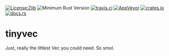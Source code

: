 [![License:Zlib](https://img.shields.io/badge/License-Zlib-brightgreen.svg)](https://opensource.org/licenses/Zlib)
![Minimum Rust Version](https://img.shields.io/badge/Min%20Rust-1.24-green.svg)
[![travis.ci](https://travis-ci.org/Lokathor/tinyvec.svg?branch=master)](https://travis-ci.org/Lokathor/tinyvec)
[![AppVeyor](https://ci.appveyor.com/api/projects/status/wfnu1tyudka6jbk1/branch/master?svg=true)](https://ci.appveyor.com/project/Lokathor/tinyvec/branch/master)
[![crates.io](https://img.shields.io/crates/v/tinyvec.svg)](https://crates.io/crates/tinyvec)
[![docs.rs](https://docs.rs/tinyvec/badge.svg)](https://docs.rs/tinyvec/)

# tinyvec

Just, really the littlest Vec you could need. So smol.
